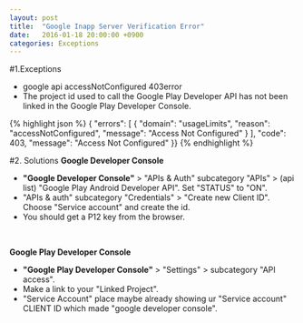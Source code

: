 ```yaml
---
layout: post
title:  "Google Inapp Server Verification Error"
date:   2016-01-18 20:00:00 +0900
categories: Exceptions
---
```


#1.Exceptions
- google api accessNotConfigured 403error 
- The project id used to call the Google Play Developer API has not been linked in the Google Play Developer Console.

{% highlight json %}
{ "errors": [ { 
"domain": "usageLimits",
"reason": "accessNotConfigured",
"message": "Access Not Configured"
} ],
"code": 403, "message": "Access Not Configured" }}
{% endhighlight %}


#2. Solutions
**Google Developer Console**

*   **"Google Developer Console"** > "APIs & Auth" subcategory "APIs" > (api list) "Google Play Android Developer API". Set "STATUS" to "ON".
*   "APIs & auth" subcategory "Credentials" > "Create new Client ID". Choose "Service account" and create the id.
*   You should get a P12 key from the browser.  
  
<br/>

**Google Play Developer Console**

* **"Google Play Developer Console"** > "Settings" > subcategory "API access".
* Make a link to your "Linked Project".
* "Service Account" place maybe already showing ur "Service account" CLIENT ID which made "google developer console".